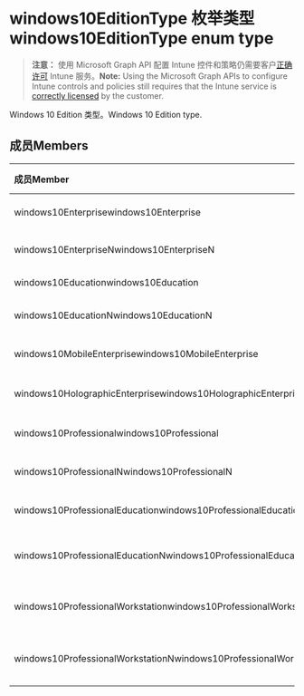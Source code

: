 # <a name="windows10editiontype-enum-type"></a><span data-ttu-id="5c34e-101">windows10EditionType 枚举类型</span><span class="sxs-lookup"><span data-stu-id="5c34e-101">windows10EditionType enum type</span></span>

> <span data-ttu-id="5c34e-102">**注意：** 使用 Microsoft Graph API 配置 Intune 控件和策略仍需要客户[正确许可](https://go.microsoft.com/fwlink/?linkid=839381) Intune 服务。</span><span class="sxs-lookup"><span data-stu-id="5c34e-102">**Note:** Using the Microsoft Graph APIs to configure Intune controls and policies still requires that the Intune service is [correctly licensed](https://go.microsoft.com/fwlink/?linkid=839381) by the customer.</span></span>

<span data-ttu-id="5c34e-103">Windows 10 Edition 类型。</span><span class="sxs-lookup"><span data-stu-id="5c34e-103">Windows 10 Edition type.</span></span>
## <a name="members"></a><span data-ttu-id="5c34e-104">成员</span><span class="sxs-lookup"><span data-stu-id="5c34e-104">Members</span></span>
|<span data-ttu-id="5c34e-105">成员</span><span class="sxs-lookup"><span data-stu-id="5c34e-105">Member</span></span>|<span data-ttu-id="5c34e-106">值</span><span class="sxs-lookup"><span data-stu-id="5c34e-106">Value</span></span>|<span data-ttu-id="5c34e-107">说明</span><span class="sxs-lookup"><span data-stu-id="5c34e-107">Description</span></span>|
|:---|:---|:---|
|<span data-ttu-id="5c34e-108">windows10Enterprise</span><span class="sxs-lookup"><span data-stu-id="5c34e-108">windows10Enterprise</span></span>|<span data-ttu-id="5c34e-109">0</span><span class="sxs-lookup"><span data-stu-id="5c34e-109">0</span></span>|<span data-ttu-id="5c34e-110">Windows 10 Enterprise</span><span class="sxs-lookup"><span data-stu-id="5c34e-110">Windows 10 Enterprise</span></span>|
|<span data-ttu-id="5c34e-111">windows10EnterpriseN</span><span class="sxs-lookup"><span data-stu-id="5c34e-111">windows10EnterpriseN</span></span>|<span data-ttu-id="5c34e-112">1</span><span class="sxs-lookup"><span data-stu-id="5c34e-112">1</span></span>|<span data-ttu-id="5c34e-113">Windows 10 EnterpriseN</span><span class="sxs-lookup"><span data-stu-id="5c34e-113">Windows 10 EnterpriseN</span></span>|
|<span data-ttu-id="5c34e-114">windows10Education</span><span class="sxs-lookup"><span data-stu-id="5c34e-114">windows10Education</span></span>|<span data-ttu-id="5c34e-115">2</span><span class="sxs-lookup"><span data-stu-id="5c34e-115">2</span></span>|<span data-ttu-id="5c34e-116">Windows 10 教育</span><span class="sxs-lookup"><span data-stu-id="5c34e-116">Windows 10 Education</span></span>|
|<span data-ttu-id="5c34e-117">windows10EducationN</span><span class="sxs-lookup"><span data-stu-id="5c34e-117">windows10EducationN</span></span>|<span data-ttu-id="5c34e-118">3</span><span class="sxs-lookup"><span data-stu-id="5c34e-118">3</span></span>|<span data-ttu-id="5c34e-119">Windows 10 EducationN</span><span class="sxs-lookup"><span data-stu-id="5c34e-119">Windows 10 EducationN</span></span>|
|<span data-ttu-id="5c34e-120">windows10MobileEnterprise</span><span class="sxs-lookup"><span data-stu-id="5c34e-120">windows10MobileEnterprise</span></span>|<span data-ttu-id="5c34e-121">4</span><span class="sxs-lookup"><span data-stu-id="5c34e-121">4</span></span>|<span data-ttu-id="5c34e-122">Windows 10 移动企业</span><span class="sxs-lookup"><span data-stu-id="5c34e-122">Windows 10 Mobile Enterprise</span></span>|
|<span data-ttu-id="5c34e-123">windows10HolographicEnterprise</span><span class="sxs-lookup"><span data-stu-id="5c34e-123">windows10HolographicEnterprise</span></span>|<span data-ttu-id="5c34e-124">5</span><span class="sxs-lookup"><span data-stu-id="5c34e-124">5</span></span>|<span data-ttu-id="5c34e-125">Windows 10 全息 Enterprise</span><span class="sxs-lookup"><span data-stu-id="5c34e-125">Windows 10 Holographic Enterprise</span></span>|
|<span data-ttu-id="5c34e-126">windows10Professional</span><span class="sxs-lookup"><span data-stu-id="5c34e-126">windows10Professional</span></span>|<span data-ttu-id="5c34e-127">6</span><span class="sxs-lookup"><span data-stu-id="5c34e-127">6</span></span>|<span data-ttu-id="5c34e-128">Windows 10 专业版</span><span class="sxs-lookup"><span data-stu-id="5c34e-128">Windows 10 Professional</span></span>|
|<span data-ttu-id="5c34e-129">windows10ProfessionalN</span><span class="sxs-lookup"><span data-stu-id="5c34e-129">windows10ProfessionalN</span></span>|<span data-ttu-id="5c34e-130">7</span><span class="sxs-lookup"><span data-stu-id="5c34e-130">7</span></span>|<span data-ttu-id="5c34e-131">Windows 10 ProfessionalN</span><span class="sxs-lookup"><span data-stu-id="5c34e-131">Windows 10 ProfessionalN</span></span>|
|<span data-ttu-id="5c34e-132">windows10ProfessionalEducation</span><span class="sxs-lookup"><span data-stu-id="5c34e-132">windows10ProfessionalEducation</span></span>|<span data-ttu-id="5c34e-133">8</span><span class="sxs-lookup"><span data-stu-id="5c34e-133">8</span></span>|<span data-ttu-id="5c34e-134">Windows 10 专业培训</span><span class="sxs-lookup"><span data-stu-id="5c34e-134">Windows 10 Professional Education</span></span>|
|<span data-ttu-id="5c34e-135">windows10ProfessionalEducationN</span><span class="sxs-lookup"><span data-stu-id="5c34e-135">windows10ProfessionalEducationN</span></span>|<span data-ttu-id="5c34e-136">9</span><span class="sxs-lookup"><span data-stu-id="5c34e-136">9</span></span>|<span data-ttu-id="5c34e-137">Windows 10 专业 EducationN</span><span class="sxs-lookup"><span data-stu-id="5c34e-137">Windows 10 Professional EducationN</span></span>|
|<span data-ttu-id="5c34e-138">windows10ProfessionalWorkstation</span><span class="sxs-lookup"><span data-stu-id="5c34e-138">windows10ProfessionalWorkstation</span></span>|<span data-ttu-id="5c34e-139">10</span><span class="sxs-lookup"><span data-stu-id="5c34e-139">10</span></span>|<span data-ttu-id="5c34e-140">工作站的 Windows 10 Professional</span><span class="sxs-lookup"><span data-stu-id="5c34e-140">Windows 10 Professional for Workstations</span></span>|
|<span data-ttu-id="5c34e-141">windows10ProfessionalWorkstationN</span><span class="sxs-lookup"><span data-stu-id="5c34e-141">windows10ProfessionalWorkstationN</span></span>|<span data-ttu-id="5c34e-142">11</span><span class="sxs-lookup"><span data-stu-id="5c34e-142">11</span></span>|<span data-ttu-id="5c34e-143">对于工作站 N Windows 10 专业版</span><span class="sxs-lookup"><span data-stu-id="5c34e-143">Windows 10 Professional for Workstations N</span></span>|



